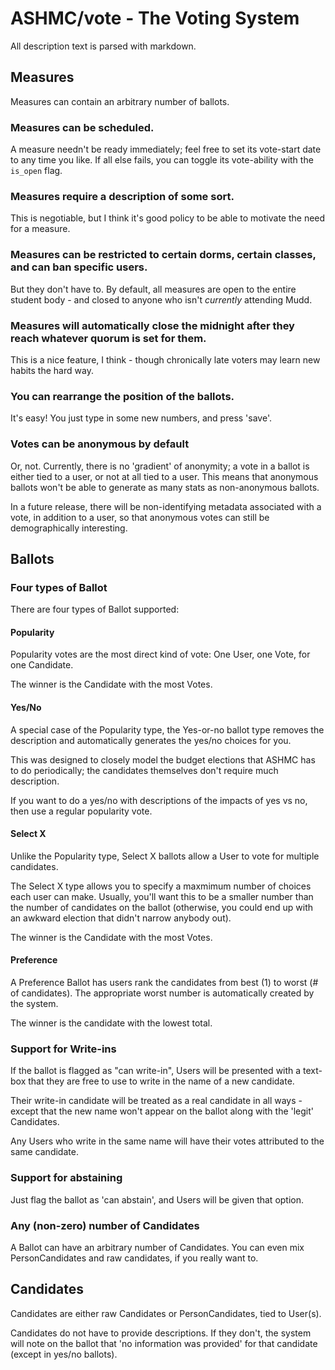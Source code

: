# ASHMC/vote - The Voting System

All description text is parsed with markdown.

## Measures

Measures can contain an arbitrary number of ballots.

### Measures can be scheduled.

A measure needn't be ready immediately; feel free to set its vote-start date
to any time you like. If all else fails, you can toggle its vote-ability
with the <code>is_open</code> flag.

### Measures require a description of some sort.

This is negotiable, but I think it's good policy to be able to motivate the
need for a measure.

### Measures can be restricted to certain dorms, certain classes, and can ban specific users.

But they don't have to. By default, all measures are open to the entire
student body - and closed to anyone who isn't _currently_ attending Mudd.

### Measures will automatically close the midnight after they reach whatever quorum is set for them.

This is a nice feature, I think - though chronically late voters may learn
new habits the hard way.

### You can rearrange the position of the ballots.
It's easy! You just type in some new numbers, and press 'save'.

### Votes can be anonymous by default

Or, not. Currently, there is no 'gradient' of anonymity; a vote in a ballot
is either tied to a user, or not at all tied to a user. This means that
anonymous ballots won't be able to generate as many stats as non-anonymous
ballots.

In a future release, there will be non-identifying metadata associated with
a vote, in addition to a user, so that anonymous votes can still be
demographically interesting.

## Ballots

### Four types of Ballot
There are four types of Ballot supported:

#### Popularity
Popularity votes are the most direct kind of vote: One User, one Vote, for one
Candidate.

The winner is the Candidate with the most Votes.

#### Yes/No
A special case of the Popularity type, the Yes-or-no ballot type removes the
description and automatically generates the yes/no choices for you.

This was designed to closely model the budget elections that ASHMC has to do
periodically; the candidates themselves don't require much description.

If you want to do a yes/no with descriptions of the impacts of yes vs no, then
use a regular popularity vote.

#### Select X
Unlike the Popularity type, Select X ballots allow a User to vote for multiple
candidates.

The Select X type allows you to specify a maxmimum number of choices each user
can make. Usually, you'll want this to be a smaller number than the number of
candidates on the ballot (otherwise, you could end up with an awkward election
that didn't narrow anybody out).

The winner is the Candidate with the most Votes.

#### Preference
A Preference Ballot has users rank the candidates from best (1) to worst (# of
candidates). The appropriate worst number is automatically created by the system.

The winner is the candidate with the lowest total.

### Support for Write-ins
If the ballot is flagged as "can write-in", Users will be presented with a
text-box that they are free to use to write in the name of a new candidate.

Their write-in candidate will be treated as a real candidate in all ways -
except that the new name won't appear on the ballot along with the 'legit'
Candidates.

Any Users who write in the same name will have their votes attributed to the
same candidate.

### Support for abstaining

Just flag the ballot as 'can abstain', and Users will be given that option.

### Any (non-zero) number of Candidates
A Ballot can have an arbitrary number of Candidates. You can even mix
PersonCandidates and raw candidates, if you really want to.

## Candidates
Candidates are either raw Candidates or PersonCandidates, tied to User(s).

Candidates do not have to provide descriptions. If they don't, the system will
note on the ballot that 'no information was provided' for that candidate (except
in yes/no ballots).
